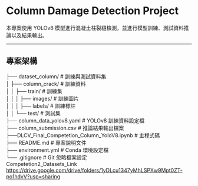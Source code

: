 # Column Damage Detection Project

本專案使用 YOLOv8 模型進行混凝土柱裂縫檢測，並進行模型訓練、測試資料推論以及結果輸出。

---

## 專案架構
├── dataset_column/          # 訓練與測試資料集                                                                                                                                                                          
│   ├── column_crack/        # 訓練資料                                                                                                                                                                                 
│   │   ├── train/           # 訓練集                                                                                                                                                                                   
│   │   │   ├── images/      # 訓練圖片                                                                                                                                                                                
│   │   │   ├── labels/      # 訓練標註                                                                                                                                                                                 
│   │   └── test/            # 測試集                                                                                                                                                                                   
├── column_data_yolov8.yaml  # YOLOv8 訓練資料設定檔                                                                                                                                                                     
├── column_submission.csv    # 推論結果輸出檔案                                                                                                                                                                          
├──DLCV_Final_Competetion_Column_YoloV8.ipynb # 主程式碼                                                                                                                                                                                
├── README.md                # 專案說明文件                                                                                                                                                                             
├── environment.yml          # Conda 環境設定檔                                                                                                                                                                         
└── .gitignore               # Git 忽略檔案設定                                                                                                                                                                         
  Competetion2_Datasets_Link                                                                                                                                                                                          
  https://drive.google.com/drive/folders/1yDLcu1347yMhLSPXw9Mpt0ZT-po1hdvV?usp=sharing
